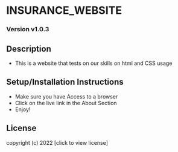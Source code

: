 # INSURANCE_WEBSITE

### Version v1.0.3

## Description
* This is a website that tests on our skills on html and CSS usage

## Setup/Installation Instructions
* Make sure you have Access to a browser
* Click on the live link in the About Section
* Enjoy!

## License
copyright (c) 2022 [click to view license]